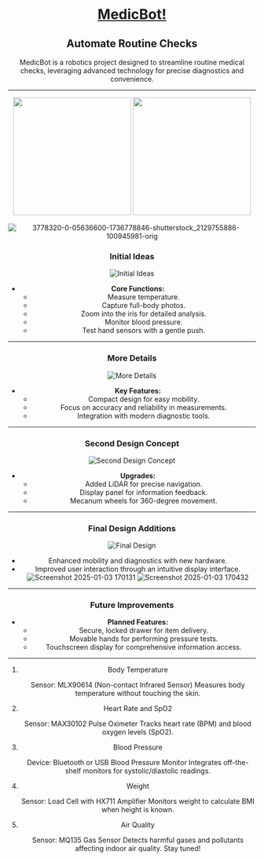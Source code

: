 <div align="center">
  
# [MedicBot!](https://medicbot002.netlify.app/)

## Automate Routine Checks

MedicBot is a robotics project designed to streamline routine medical checks, leveraging advanced technology for precise diagnostics and convenience.

---
<p align="center">
  <img src="https://github.com/user-attachments/assets/2db0ba5f-76ff-42fc-b448-697551e0915f" height="240px" />
  <img src="https://github.com/user-attachments/assets/61d8a645-b7cb-414c-9f1c-8a3077e81d98" height="240px" />
</p>


![3778320-0-05636600-1736778846-shutterstock_2129755886-100945981-orig](https://github.com/user-attachments/assets/8cd12e16-3cdd-474a-a4ac-f77436e78613)

### Initial Ideas
![Initial Ideas](https://github.com/user-attachments/assets/a512336b-c7aa-4a9d-a38a-309f703fe535)
- **Core Functions:**
  - Measure temperature.
  - Capture full-body photos.
  - Zoom into the iris for detailed analysis.
  - Monitor blood pressure.
  - Test hand sensors with a gentle push.

---

### More Details
![More Details](https://github.com/user-attachments/assets/b6fb990e-5d3d-45f4-a1e1-07193bf8c49a)
- **Key Features:**
  - Compact design for easy mobility.
  - Focus on accuracy and reliability in measurements.
  - Integration with modern diagnostic tools.

---

### Second Design Concept
![Second Design Concept](https://github.com/user-attachments/assets/49611a22-00dd-4f11-8956-e9fdb53ab556)
- **Upgrades:**
  - Added LiDAR for precise navigation.
  - Display panel for information feedback.
  - Mecanum wheels for 360-degree movement.

---

### Final Design Additions
![Final Design](https://github.com/user-attachments/assets/c4b81ca0-4de8-41ea-9f08-1150b0618923)
- Enhanced mobility and diagnostics with new hardware.
- Improved user interaction through an intuitive display interface.
![Screenshot 2025-01-03 170131](https://github.com/user-attachments/assets/c44eb645-cc58-4c8a-8148-745e7d15a375)
![Screenshot 2025-01-03 170432](https://github.com/user-attachments/assets/afda7042-f9c4-4865-b773-e3d9dc27f2d2)


---

### Future Improvements
- **Planned Features:**
  - Secure, locked drawer for item delivery.
  - Movable hands for performing pressure tests.
  - Touchscreen display for comprehensive information access.

---

1. Body Temperature

    Sensor: MLX90614 (Non-contact Infrared Sensor)
    Measures body temperature without touching the skin.

2. Heart Rate and SpO2

    Sensor: MAX30102 Pulse Oximeter
    Tracks heart rate (BPM) and blood oxygen levels (SpO2).

3. Blood Pressure

    Device: Bluetooth or USB Blood Pressure Monitor
    Integrates off-the-shelf monitors for systolic/diastolic readings.

4. Weight

    Sensor: Load Cell with HX711 Amplifier
    Monitors weight to calculate BMI when height is known.

5. Air Quality

    Sensor: MQ135 Gas Sensor
    Detects harmful gases and pollutants affecting indoor air quality. 
Stay tuned!

</div>

